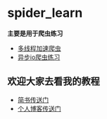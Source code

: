 # spider_learn 
**主要是用于爬虫练习**
- [多线程加速爬虫](https://github.com/Yznx04/spider_learn/blob/master/multiprocessing_test.py)
- [异步io爬虫练习](https://github.com/Yznx04/spider_learn/blob/master/asynctest.py)

## 欢迎大家去看我的教程
- [简书传送门](https://www.jianshu.com/u/9d4fafee4faf)
- [个人博客传送门](http://www.yznx.xyz)

